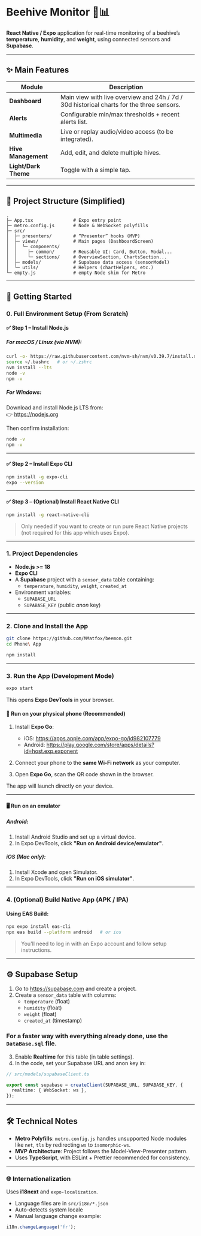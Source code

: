 # Beehive Monitor 🐝📊

**React Native / Expo** application for real-time monitoring of a beehive’s **temperature**, **humidity**, and **weight**, using connected sensors and **Supabase**.

---

## ✨ Main Features

| Module                | Description                                                                                  |
|----------------------|----------------------------------------------------------------------------------------------|
| **Dashboard**         | Main view with live overview and 24h / 7d / 30d historical charts for the three sensors.     |
| **Alerts**            | Configurable min/max thresholds + recent alerts list.                                        |
| **Multimedia**        | Live or replay audio/video access (to be integrated).                                        |
| **Hive Management**   | Add, edit, and delete multiple hives.                                                        |
| **Light/Dark Theme**  | Toggle with a simple tap.                                                                    |

---

## 📁 Project Structure (Simplified)

```
.
├─ App.tsx               # Expo entry point
├─ metro.config.js       # Node & WebSocket polyfills
├─ src/
│  ├─ presenters/        # “Presenter” hooks (MVP)
│  ├─ views/             # Main pages (DashboardScreen)
│  │  └─ components/
│  │    ├─ common/       # Reusable UI: Card, Button, Modal...
│  │    └─ sections/     # OverviewSection, ChartsSection...
│  ├─ models/            # Supabase data access (sensorModel)
│  └─ utils/             # Helpers (chartHelpers, etc.)
└─ empty.js              # empty Node shim for Metro
```

---

## 🚀 Getting Started

### 0. Full Environment Setup (From Scratch)

#### ✅ Step 1 – Install Node.js

##### For macOS / Linux (via NVM):
```bash
curl -o- https://raw.githubusercontent.com/nvm-sh/nvm/v0.39.7/install.sh | bash
source ~/.bashrc   # or ~/.zshrc
nvm install --lts
node -v
npm -v
```

##### For Windows:
Download and install Node.js LTS from:  
👉 https://nodejs.org

Then confirm installation:

```bash
node -v
npm -v
```

---

#### ✅ Step 2 – Install Expo CLI

```bash
npm install -g expo-cli
expo --version
```

---

#### ✅ Step 3 – (Optional) Install React Native CLI

```bash
npm install -g react-native-cli
```

> Only needed if you want to create or run pure React Native projects (not required for this app which uses Expo).

---

### 1. Project Dependencies

- **Node.js >= 18**
- **Expo CLI**
- A **Supabase** project with a `sensor_data` table containing:
  - `temperature`, `humidity`, `weight`, `created_at`
- Environment variables:
  - `SUPABASE_URL`
  - `SUPABASE_KEY` (public *anon* key)

---

### 2. Clone and Install the App

```bash
git clone https://github.com/MMatfox/beemon.git
cd Phone\ App

npm install
```

---

### 3. Run the App (Development Mode)

```bash
expo start
```

This opens **Expo DevTools** in your browser.

#### 📱 Run on your physical phone (Recommended)

1. Install **Expo Go**:
   - iOS: https://apps.apple.com/app/expo-go/id982107779
   - Android: https://play.google.com/store/apps/details?id=host.exp.exponent

2. Connect your phone to the **same Wi-Fi network** as your computer.

3. Open **Expo Go**, scan the QR code shown in the browser.

The app will launch directly on your device.

---

#### 🖥️ Run on an emulator

##### Android:
1. Install Android Studio and set up a virtual device.
2. In Expo DevTools, click **"Run on Android device/emulator"**.

##### iOS (Mac only):
1. Install Xcode and open Simulator.
2. In Expo DevTools, click **"Run on iOS simulator"**.

---

### 4. (Optional) Build Native App (APK / IPA)

#### Using EAS Build:

```bash
npx expo install eas-cli
npx eas build --platform android   # or ios
```

> You'll need to log in with an Expo account and follow setup instructions.

---

## ⚙️ Supabase Setup

1. Go to https://supabase.com and create a project.
2. Create a `sensor_data` table with columns:
   - `temperature` (float)
   - `humidity` (float)
   - `weight` (float)
   - `created_at` (timestamp)

### For a faster way with everything already done, use the `DataBase.sql` file.

3. Enable **Realtime** for this table (in table settings).
4. In the code, set your Supabase URL and anon key in:

```ts
// src/models/supabaseClient.ts

export const supabase = createClient(SUPABASE_URL, SUPABASE_KEY, {
  realtime: { WebSocket: ws },
});
```

---

## 🛠️ Technical Notes

- **Metro Polyfills**: `metro.config.js` handles unsupported Node modules like `net`, `tls` by redirecting `ws` to `isomorphic-ws`.
- **MVP Architecture**: Project follows the Model-View-Presenter pattern.
- Uses **TypeScript**, with ESLint + Prettier recommended for consistency.

---

### 🌐 Internationalization

Uses **i18next** and `expo-localization`.

- Language files are in `src/i18n/*.json`
- Auto-detects system locale
- Manual language change example:

```ts
i18n.changeLanguage('fr');
```
